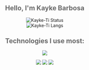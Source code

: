 <div align="center">
  <h2 style="opacity: 65%;">Hello, I'm Kayke Barbosa</h2>
</div> 


<div align="center">
 

![Kayke-Ti Status](https://github-readme-stats.vercel.app/api?username=Kayke-Ti&show_icons=true&theme=dark)<br>
![Kayke-Ti Langs](https://github-readme-stats.vercel.app/api/top-langs/?username=Kayke-Ti&show_icons=true&theme=dark&hide=css,html,scss,php,ejs,cs,javascript)
</div>
 <div align="center">
  <h2 style="opacity: 65%;">Technologies I use most:</h2>
 </div>

<div style="display: inline_block;">
<p align="center">
  <a href="https://skillicons.dev">
    <img src="https://skillicons.dev/icons?i=js,ts,nodejs,react,next,php,go,python,java,postgres,sqlite,prisma,mysql,supabase,tailwind,styledcomponents,cs,css,html,sass,git,bootstrap,vite,vscode" />
  </a>
</p>
</div>


<div align="center"> 
  <a href="https://instagram.com/kaykee_bl?igshid=ZDdkNTZiNTM=" target="_blank"><img src="https://img.shields.io/badge/-Instagram-%23E4405F?style=for-the-badge&logo=instagram&logoColor=white" target="_blank"></a>
  <a href = "kaykeloiola@gmail.com"><img src="https://img.shields.io/badge/-Gmail-%23333?style=for-the-badge&logo=gmail&logoColor=white" target="_blank"></a>
  <a href="https://www.linkedin.com/in/kayke-barbosa-15a96023a" target="_blank"><img src="https://img.shields.io/badge/-LinkedIn-%230077B5?style=for-the-badge&logo=linkedin&logoColor=white" target="_blank"></a> 
  
</div>


